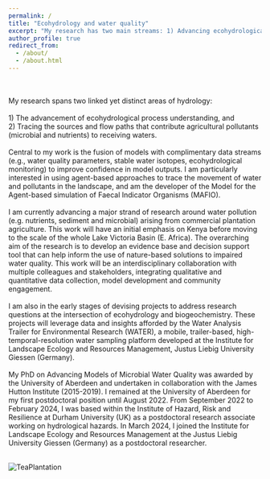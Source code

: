 ```yaml
---
permalink: /
title: "Ecohydrology and water quality"
excerpt: "My research has two main streams: 1) Advancing ecohydrological process understanding, and 2) tracing the sources and flow paths contributing agricultural pollutants to receiving waters"
author_profile: true
redirect_from: 
  - /about/
  - /about.html
---
```

<br>
<br>
My research spans two linked yet distinct areas of hydrology:<br>
<br>
1) The advancement of ecohydrological process understanding, and<br>
2) Tracing the sources and flow paths that contribute agricultural pollutants (microbial and nutrients) to receiving waters.<br>
<br>
Central to my work is the fusion of models with complimentary data streams (e.g., water quality parameters, stable water isotopes, ecohydrological monitoring) to improve confidence in model outputs. I am particularly interested in using agent-based approaches to trace the movement of water and pollutants in the landscape, and am the developer of the Model for the Agent-based simulation of Faecal Indicator Organisms (MAFIO).<br>
<br>
I am currently advancing a major strand of research around water pollution (e.g. nutrients, sediment and microbial) arising from commercial plantation agriculture. This work will have an initial emphasis on Kenya before moving to the scale of the whole Lake Victoria Basin (E. Africa). The overarching aim of the research is to develop an evidence base and decision support tool that can help inform the use of nature-based solutions to impaired water quality. This work will be an interdisciplinary collaboration with multiple colleagues and stakeholders, integrating qualitative and quantitative data collection, model development and community engagement.<br>
<br>
I am also in the early stages of devising projects to address research questions at the intersection of ecohydrology and biogeochemistry. These projects will leverage data and insights afforded by the Water Analysis Trailer for Environmental Research (WATER), a mobile, trailer-based, high-temporal-resolution water sampling platform developed at the Institute for Landscape Ecology and Resources Management, Justus Liebig University Giessen (Germany).<br>
<br>
My PhD on Advancing Models of Microbial Water Quality was awarded by the University of Aberdeen and undertaken in collaboration with the James Hutton Institute (2015-2019). I remained at the University of Aberdeen for my first postdoctoral position until August 2022. From September 2022 to February 2024, I was based within the Institute of Hazard, Risk and Resilience at Durham University (UK) as a postdoctoral research associate working on hydrological hazards. In March 2024, I joined the Institute for Landscape Ecology and Resources Management at the Justus Liebig University Giessen (Germany) as a postdoctoral researcher.<br>
<br>

![TeaPlantation](https://github.com/a-j-neill/a-j-neill.github.io/assets/112963007/0e36cb1b-217c-4967-9771-dc6df1000274)

